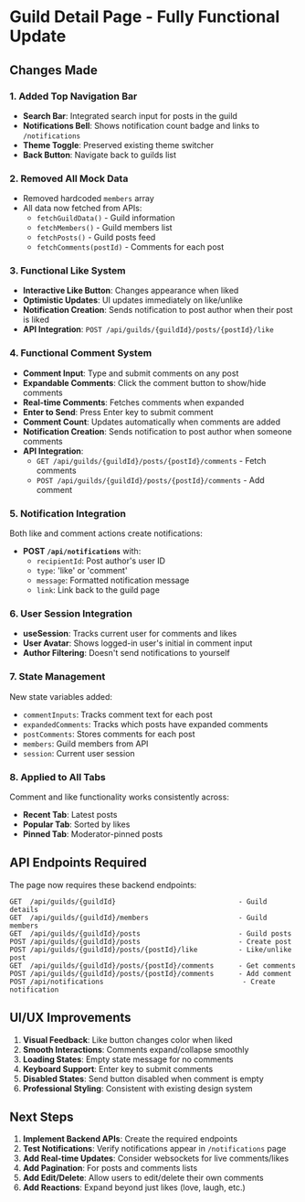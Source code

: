 # Guild Detail Page - Fully Functional Update

## Changes Made

### 1. **Added Top Navigation Bar**
- **Search Bar**: Integrated search input for posts in the guild
- **Notifications Bell**: Shows notification count badge and links to `/notifications`
- **Theme Toggle**: Preserved existing theme switcher
- **Back Button**: Navigate back to guilds list

### 2. **Removed All Mock Data**
- Removed hardcoded `members` array
- All data now fetched from APIs:
  - `fetchGuildData()` - Guild information
  - `fetchMembers()` - Guild members list
  - `fetchPosts()` - Guild posts feed
  - `fetchComments(postId)` - Comments for each post

### 3. **Functional Like System**
- **Interactive Like Button**: Changes appearance when liked
- **Optimistic Updates**: UI updates immediately on like/unlike
- **Notification Creation**: Sends notification to post author when their post is liked
- **API Integration**: `POST /api/guilds/{guildId}/posts/{postId}/like`

### 4. **Functional Comment System**
- **Comment Input**: Type and submit comments on any post
- **Expandable Comments**: Click the comment button to show/hide comments
- **Real-time Comments**: Fetches comments when expanded
- **Enter to Send**: Press Enter key to submit comment
- **Comment Count**: Updates automatically when comments are added
- **Notification Creation**: Sends notification to post author when someone comments
- **API Integration**: 
  - `GET /api/guilds/{guildId}/posts/{postId}/comments` - Fetch comments
  - `POST /api/guilds/{guildId}/posts/{postId}/comments` - Add comment

### 5. **Notification Integration**
Both like and comment actions create notifications:
- **POST `/api/notifications`** with:
  - `recipientId`: Post author's user ID
  - `type`: 'like' or 'comment'
  - `message`: Formatted notification message
  - `link`: Link back to the guild page

### 6. **User Session Integration**
- **useSession**: Tracks current user for comments and likes
- **User Avatar**: Shows logged-in user's initial in comment input
- **Author Filtering**: Doesn't send notifications to yourself

### 7. **State Management**
New state variables added:
- `commentInputs`: Tracks comment text for each post
- `expandedComments`: Tracks which posts have expanded comments
- `postComments`: Stores comments for each post
- `members`: Guild members from API
- `session`: Current user session

### 8. **Applied to All Tabs**
Comment and like functionality works consistently across:
- **Recent Tab**: Latest posts
- **Popular Tab**: Sorted by likes
- **Pinned Tab**: Moderator-pinned posts

## API Endpoints Required

The page now requires these backend endpoints:

```
GET  /api/guilds/{guildId}                              - Guild details
GET  /api/guilds/{guildId}/members                      - Guild members
GET  /api/guilds/{guildId}/posts                        - Guild posts
POST /api/guilds/{guildId}/posts                        - Create post
POST /api/guilds/{guildId}/posts/{postId}/like          - Like/unlike post
GET  /api/guilds/{guildId}/posts/{postId}/comments      - Get comments
POST /api/guilds/{guildId}/posts/{postId}/comments      - Add comment
POST /api/notifications                                  - Create notification
```

## UI/UX Improvements

1. **Visual Feedback**: Like button changes color when liked
2. **Smooth Interactions**: Comments expand/collapse smoothly
3. **Loading States**: Empty state message for no comments
4. **Keyboard Support**: Enter key to submit comments
5. **Disabled States**: Send button disabled when comment is empty
6. **Professional Styling**: Consistent with existing design system

## Next Steps

1. **Implement Backend APIs**: Create the required endpoints
2. **Test Notifications**: Verify notifications appear in `/notifications` page
3. **Add Real-time Updates**: Consider websockets for live comments/likes
4. **Add Pagination**: For posts and comments lists
5. **Add Edit/Delete**: Allow users to edit/delete their own comments
6. **Add Reactions**: Expand beyond just likes (love, laugh, etc.)
